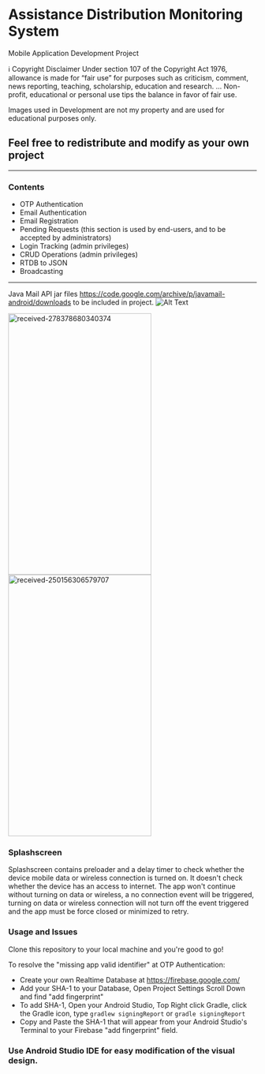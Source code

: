 # Assistance Distribution Monitoring System
Mobile Application Development Project

:information_source: Copyright Disclaimer Under section 107 of the Copyright Act 1976, allowance is made for “fair use” for purposes such as criticism, comment, news reporting, teaching, scholarship, education and research. ... Non-profit, educational or personal use tips the balance in favor of fair use.

Images used in Development are not my property and are used for educational purposes only.

## Feel free to redistribute and modify as your own project

<hr/>

### Contents
- OTP Authentication
- Email Authentication
- Email Registration
- Pending Requests (this section is used by end-users, and to be accepted by administrators)
- Login Tracking (admin privileges)
- CRUD Operations (admin privileges)
- RTDB to JSON
- Broadcasting

<hr/>


Java Mail API jar files https://code.google.com/archive/p/javamail-android/downloads to be included in project.
![Alt Text](https://media.giphy.com/media/jODqcBqgZtBSevDRNR/giphy.gif)
<p>
  <img src="https://i.ibb.co/Yh3VvfX/received-278378680340374.webp" alt="received-278378680340374" width="290" height="530">
  <img src="https://i.ibb.co/3fmKK6k/received-250156306579707.webp" alt="received-250156306579707" width="290" height="530">
</p>

### Splashscreen
Splashscreen contains preloader and a delay timer to check whether the device mobile data or wireless connection is turned on.
It doesn't check whether the device has an access to internet. The app won't continue without turning on data or wireless, a no connection event will be triggered, turning on data or wireless connection will not turn off the event triggered and the app must be force closed or minimized to retry.

### Usage and Issues
Clone this repository to your local machine and you're good to go!

To resolve the "missing app valid identifier" at OTP Authentication:
- Create your own Realtime Database at https://firebase.google.com/
- Add your SHA-1 to your Database, Open Project Settings Scroll Down and find "add fingerprint"
- To add SHA-1, Open your Android Studio, Top Right click Gradle, click the Gradle icon, type `gradlew signingReport` or `gradle signingReport`
- Copy and Paste the SHA-1 that will appear from your Android Studio's Terminal to your Firebase "add fingerprint" field.

### Use Android Studio IDE for easy modification of the visual design.
